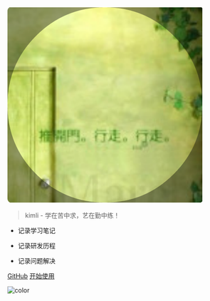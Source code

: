 <!-- _coverpage.md 上面封面  -->
![logo](images/e16d4222.png)

> kimli - 学在苦中求，艺在勤中练！      
 
- 记录学习笔记   
   
- 记录研发历程    
  
- 记录问题解决  

[GitHub](https://github.com/shuihuaxiang/kim-doc.git)
[开始使用](/README.md)

![color](#F0F0F0)